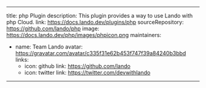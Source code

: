 
---
title: php Plugin
description: This plugin provides a way to use Lando with php Cloud.
link: https://docs.lando.dev/plugins/php
sourceRepository: https://github.com/lando/php
image: https://docs.lando.dev/php/images/phpicon.png
maintainers:
  - name: Team Lando
    avatar: https://gravatar.com/avatar/c335f31e62b453f747f39a84240b3bbd
    links:
      - icon: github
        link: https://github.com/lando
      - icon: twitter
        link: https://twitter.com/devwithlando
---

